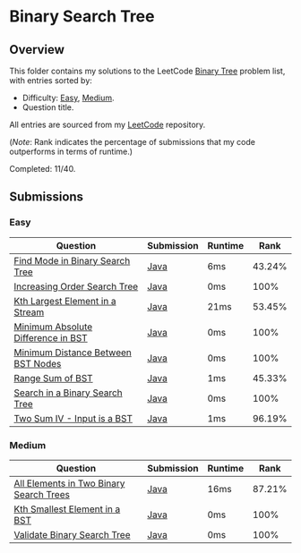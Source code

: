 # Binary Search Tree

## Overview
This folder contains my solutions to the LeetCode [Binary Tree](https://leetcode.com/problem-list/binary-search-tree/) problem list,
with entries sorted by:
- Difficulty: [Easy](#easy), [Medium](#medium).
- Question title.

All entries are sourced from my [LeetCode](https://github.com/shumarb/leetcode) repository.

(*Note*: Rank indicates the percentage of submissions that my code outperforms in terms of runtime.)

Completed: 11/40.

## Submissions
### Easy
| Question                                                                                                            | Submission                                                                                                 | Runtime | Rank   |
|---------------------------------------------------------------------------------------------------------------------|------------------------------------------------------------------------------------------------------------|---------|--------|
| [Find Mode in Binary Search Tree](https://leetcode.com/problems/find-mode-in-binary-search-tree/description/)       | [Java](https://github.com/shumarb/leetcode/blob/main/submissions/java/FindModeInBinarySearchTree.java)     | 6ms     | 43.24% |
| [Increasing Order Search Tree](https://leetcode.com/problems/increasing-order-search-tree/description/)             | [Java](https://github.com/shumarb/leetcode/blob/main/submissions/java/IncreasingOrderSearchTree.java)      | 0ms     | 100%   |
| [Kth Largest Element in a Stream](https://leetcode.com/problems/kth-largest-element-in-a-stream/description/)       | [Java](https://github.com/shumarb/leetcode/blob/main/submissions/java/KthLargest.java)                     | 21ms    | 53.45% |
| [Minimum Absolute Difference in BST](https://leetcode.com/problems/minimum-absolute-difference-in-bst/description/) | [Java](https://github.com/shumarb/leetcode/blob/main/submissions/java/MinimumAbsoluteDifferenceInBST.java) | 0ms     | 100%   |
| [Minimum Distance Between BST Nodes](https://leetcode.com/problems/minimum-distance-between-bst-nodes/description/) | [Java](https://github.com/shumarb/leetcode/blob/main/submissions/java/MinimumDistanceBetweenBSTNodes.java) | 0ms     | 100%   |
| [Range Sum of BST](https://leetcode.com/problems/range-sum-of-bst/description/)                                     | [Java](https://github.com/shumarb/leetcode/blob/main/submissions/java/RangeSumOfBST.java)                  | 1ms     | 45.33% |
| [Search in a Binary Search Tree](https://leetcode.com/problems/search-in-a-binary-search-tree/description/)         | [Java](https://github.com/shumarb/leetcode/blob/main/submissions/java/SearchInABinarySearchTree.java)      | 0ms     | 100%   |
| [Two Sum IV - Input is a BST](https://leetcode.com/problems/two-sum-iv-input-is-a-bst/description/)                 | [Java](https://github.com/shumarb/leetcode/blob/main/submissions/java/TwoSumFourInputIsABST.java)          | 1ms     | 96.19% |

### Medium
| Question                                                                                                                      | Submission                                                                                                    | Runtime | Rank   |
|-------------------------------------------------------------------------------------------------------------------------------|---------------------------------------------------------------------------------------------------------------|---------|--------|
| [All Elements in Two Binary Search Trees](https://leetcode.com/problems/all-elements-in-two-binary-search-trees/description/) | [Java](https://github.com/shumarb/leetcode/blob/main/submissions/java/AllElementsInTwoBinarySearchTrees.java) | 16ms    | 87.21% |
| [Kth Smallest Element in a BST](https://leetcode.com/problems/kth-smallest-element-in-a-bst/description/)                     | [Java](https://github.com/shumarb/leetcode/blob/main/submissions/java/KthSmallestElementInABST.java)          | 0ms     | 100%   |
| [Validate Binary Search Tree](https://leetcode.com/problems/validate-binary-search-tree/description/)                         | [Java](https://github.com/shumarb/leetcode/blob/main/submissions/java/ValidateBinarySearchTree.java)          | 0ms     | 100%   | 
